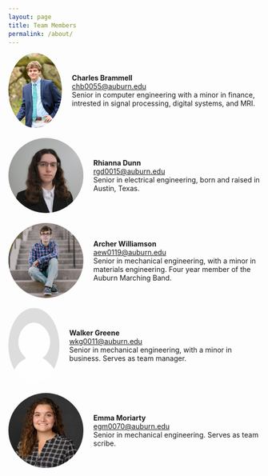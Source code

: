```yaml
---
layout: page
title: Team Members
permalink: /about/
---
```


<style>
    .headshot {
        width: 150px;
        height: 150px; /* Set a fixed height */
        object-fit: cover; /* Prevents the image from stretching */
        border-radius: 50%; /* Optional: Makes the images circular */
    }
    .team-member {
        display: flex;
        align-items: center; /* Vertically aligns the text with the image */
        gap: 20px; /* Adds space between the text and image */
        margin-bottom: 20px; /* Adds space between team members */
    }
</style>

<div class="team-container">
  <div class="team-member">
    <img src="/assets/images/charles_headshot.jpeg" alt="Charles Brammell" class="headshot">
    <div>
      <strong>Charles Brammell</strong>
      <br>
      <a href="mailto:chb0055@auburn.edu">chb0055@auburn.edu</a>
      <br>
      Senior in computer engineering with a minor in finance, intrested in signal processing, digital systems, and MRI.
    </div>
  </div>

  <div class="team-member">
    <img src="/assets/images/Rhianna_Headshot.jpg" alt="Rhianna Dunn" class="headshot">
    <div>
      <strong>Rhianna Dunn</strong>
      <br>
      <a href="mailto:rgd0015@auburn.edu">rgd0015@auburn.edu</a>
      <br>
      Senior in electrical engineering, born and raised in Austin, Texas.
    </div>
  </div>

  <div class="team-member">
    <img src="/assets/images/archer_headshot.jpeg" alt="Archer Williamson" class="headshot">
    <div>
      <strong>Archer Williamson</strong>
      <br>
      <a href="mailto:aew0119@auburn.edu">aew0119@auburn.edu</a>
      <br>
      Senior in mechanical engineering, with a minor in materials engineering. Four year member of the Auburn Marching Band.
    </div>
  </div>


  <div class="team-member">
    <img src="/assets/images/placeholder_headshot.png" alt="Walker Greene" class="headshot">
    <div>
      <strong>Walker Greene</strong>
      <br>
      <a href="mailto:wkg0011@auburn.edu">wkg0011@auburn.edu</a>
      <br>
      Senior in mechanical engineering, with a minor in business. Serves as team manager.
    </div>
  </div>


  <div class="team-member">
    <img src="/assets/images/emma_headshot.jpeg" alt="Emma Moriarty" class="headshot">
    <div>
      <strong>Emma Moriarty</strong>
      <br>
      <a href="mailto:egm0070@auburn.edu">egm0070@auburn.edu</a>
      <br>
      Senior in mechanical engineering. Serves as team scribe.
    </div>
  </div>
</div>